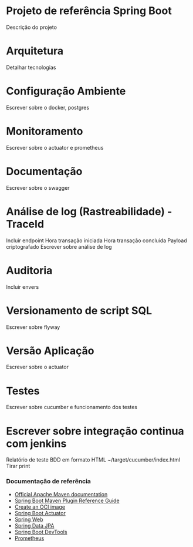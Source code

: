 # Projeto de referência Spring Boot
Descrição do projeto

# Arquitetura
Detalhar tecnologias

# Configuração Ambiente
Escrever sobre o docker, postgres

# Monitoramento
Escrever sobre o actuator e prometheus

# Documentação
Escrever sobre o swagger

# Análise de log (Rastreabilidade) - TraceId
Incluir endpoint
Hora transação iniciada
Hora transação concluida 
Payload criptografado
Escrever sobre análise de log

# Auditoria
Incluir envers

# Versionamento de script SQL
Escrever sobre flyway

# Versão Aplicação
Escrever sobre o actuator

# Testes
Escrever sobre cucumber e funcionamento dos testes

# Escrever sobre integração continua com jenkins

Relatório de teste BDD em formato HTML 
~/target/cucumber/index.html
Tirar print


### Documentação de referência

* [Official Apache Maven documentation](https://maven.apache.org/guides/index.html)
* [Spring Boot Maven Plugin Reference Guide](https://docs.spring.io/spring-boot/docs/2.3.3.RELEASE/maven-plugin/reference/html/)
* [Create an OCI image](https://docs.spring.io/spring-boot/docs/2.3.3.RELEASE/maven-plugin/reference/html/#build-image)
* [Spring Boot Actuator](https://docs.spring.io/spring-boot/docs/2.3.3.RELEASE/reference/htmlsingle/#production-ready)
* [Spring Web](https://docs.spring.io/spring-boot/docs/2.3.3.RELEASE/reference/htmlsingle/#boot-features-developing-web-applications)
* [Spring Data JPA](https://docs.spring.io/spring-boot/docs/2.3.3.RELEASE/reference/htmlsingle/#boot-features-jpa-and-spring-data)
* [Spring Boot DevTools](https://docs.spring.io/spring-boot/docs/2.3.3.RELEASE/reference/htmlsingle/#using-boot-devtools)
* [Prometheus](https://docs.spring.io/spring-boot/docs/2.3.3.RELEASE/reference/html/production-ready-features.html#production-ready-metrics-export-prometheus)
